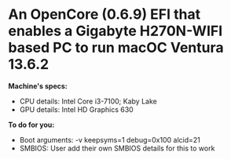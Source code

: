 # An OpenCore (0.6.9) EFI that enables a Gigabyte H270N-WIFI based PC to run macOC Ventura 13.6.2

**Machine's specs:**
- CPU details: Intel Core i3-7100; Kaby Lake
- GPU details: Intel HD Graphics 630

**To do for you:**
- Boot arguments: -v keepsyms=1 debug=0x100 alcid=21
- SMBIOS: User add their own SMBIOS details for this to work

